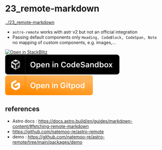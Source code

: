 # 23_remote-markdown
[../23_remote-markdown](../23_remote-markdown)

* `astro-remote` works with astr v2 but not an official integration
* Passing default components only `Heading, CodeBlock, CodeSpan, Note` no mapping of custom components, e.g. images,...

[![Open in StackBlitz](https://developer.stackblitz.com/img/open_in_stackblitz.svg)](https://stackblitz.com/github/MicroWebStacks/astro-examples/tree/main/23_remote-markdown)
[![open in Codesandbox](../media/codesandbox.svg)](https://codesandbox.io/s/github/MicroWebStacks/astro-examples/tree/main/23_remote-markdown)
[![open in Gitpod](../media/gitpod.svg)](https://gitpod.io/?on=gitpod#https://github.com/MicroWebStacks/astro-examples/tree/main/23_remote-markdown)

## references
* Astro docs : https://docs.astro.build/en/guides/markdown-content/#fetching-remote-markdown
* https://github.com/natemoo-re/astro-remote
* demo : https://github.com/natemoo-re/astro-remote/tree/main/packages/demo

